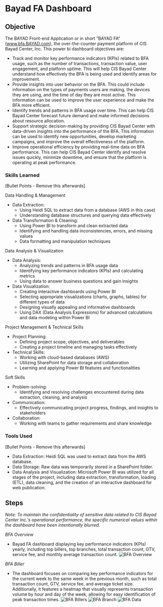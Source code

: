 # Bayad FA Dashboard

## Objective
The BAYAD Front-end Application or in short “BAYAD FA” (www.bfa.BAYAD.com), the over-the-counter payment platform of CIS Bayad Center, Inc. This power bi dashboard objectives are: 

* Track and monitor key performance indicators (KPIs) related to BFA usage, such as the number of transactions, transaction value, user engagement, and platform uptime. This will help CIS Bayad Center understand how effectively the BFA is being used and identify areas for improvement.
* Provide insights into user behavior on the BFA. This could include information on the types of payments users are making, the devices they are using, and the time of day they are most active. This information can be used to improve the user experience and make the BFA more efficient.
* Identify trends and patterns in BFA usage over time. This can help CIS Bayad Center forecast future demand and make informed decisions about resource allocation.
* Support strategic decision-making by providing CIS Bayad Center with data-driven insights into the performance of the BFA. This information can be used to identify new opportunities, develop marketing campaigns, and improve the overall effectiveness of the platform.
* Improve operational efficiency by providing real-time data on BFA performance. This can help CIS Bayad Center identify and resolve issues quickly, minimize downtime, and ensure that the platform is operating at peak performance.

### Skills Learned
[Bullet Points - Remove this afterwards]

Data Handling & Management
* Data Extraction:
  * Using Heidi SQL to extract data from a database (AWS in this case)
  * Understanding database structures and querying data effectively
* Data Transformation & Cleaning:
  * Using Power BI to transform and clean extracted data
  * Identifying and handling data inconsistencies, errors, and missing values
  * Data formatting and manipulation techniques
  
Data Analysis & Visualization  
* Data Analysis:
  * Analyzing trends and patterns in BFA usage data
  * Identifying key performance indicators (KPIs) and calculating metrics
  * Using data to answer business questions and gain insights
* Data Visualization:
  * Creating interactive dashboards using Power BI
  * Selecting appropriate visualizations (charts, graphs, tables) for different types of data
  * Designing visually appealing and informative dashboards
  * Using DAX (Data Analysis Expressions) for advanced calculations and data modeling within Power BI

Project Management & Technical Skills

* Project Planning:
  * Defining project scope, objectives, and deliverables
  * Creating a project timeline and managing tasks effectively
* Technical Skills:
  * Working with cloud-based databases (AWS)
  * Utilizing SharePoint for data storage and collaboration
  * Learning and applying Power BI features and functionalities

Soft Skills

* Problem-solving:
  * Identifying and resolving challenges encountered during data extraction, cleaning, and analysis
* Communication:
  * Effectively communicating project progress, findings, and insights to stakeholders
* Collaboration:
  * Working with teams to gather requirements and share knowledge

### Tools Used
[Bullet Points - Remove this afterwards]

* Data Extraction: Heidi SQL was used to extract data from the AWS database.
* Data Storage: Raw data was temporarily stored in a SharePoint folder.
* Data Analysis and Visualization: Microsoft Power BI was utilized for all stages of the project, including data extraction, transformation, loading (ETL), data cleaning, and the creation of an interactive dashboard for web publication.

## Steps
*Note: To maintain the confidentiality of sensitive data related to CIS Bayad Center Inc.'s operational performance, the specific numerical values within the dashboard have been intentionally blurred.*

*BFA Overview*
* Bayad FA dashboard displaying key performance indicators (KPIs) yearly, including top billers, top branches, total transaction count, GTV, service fee, and monthly average transaction count.
![BFA Overview](https://github.com/user-attachments/assets/6021edc7-6a26-4d51-9212-3800056bfa15)

*BFA Biller*
* The dashboard focuses on comparing key performance indicators for the current week to the same week in the previous month, such as total transaction count, GTV, service fee, and average ticket size. Additionally, it features a heatmap that visually represents transaction volume by hour and day of the week, allowing for easy identification of peak transaction times.
![BFA Billers](https://github.com/user-attachments/assets/854581d5-2821-4afc-9be5-08fc75245c95)
![BFA Branch](https://github.com/user-attachments/assets/e590690a-c93d-49b4-8429-edaa12897fbf)
![BFA Data](https://github.com/user-attachments/assets/0a69732f-97e6-461d-80a1-1fa51bc03c70)





